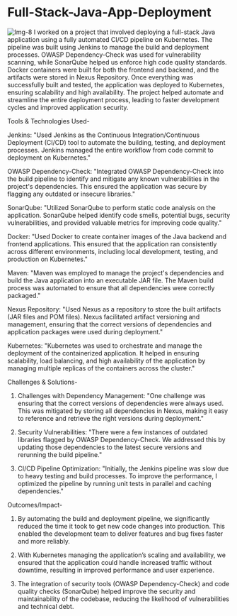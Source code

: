 # Full-Stack-Java-App-Deployment
![Img-8](https://github.com/user-attachments/assets/29964a3b-faf9-4b56-8547-3a95b1a96ffd)
I worked on a project that involved deploying a full-stack Java application using a fully automated CI/CD pipeline on Kubernetes. The pipeline was built using Jenkins to manage the build and deployment processes. OWASP Dependency-Check was used for vulnerability scanning, while SonarQube helped us enforce high code quality standards. Docker containers were built for both the frontend and backend, and the artifacts were stored in Nexus Repository. Once everything was successfully built and tested, the application was deployed to Kubernetes, ensuring scalability and high availability. The project helped automate and streamline the entire deployment process, leading to faster development cycles and improved application security.

Tools & Technologies Used-

Jenkins: "Used Jenkins as the Continuous Integration/Continuous Deployment (CI/CD) tool to automate the building, testing, and deployment processes. Jenkins managed the entire workflow from code commit to deployment on Kubernetes."

OWASP Dependency-Check: "Integrated OWASP Dependency-Check into the build pipeline to identify and mitigate any known vulnerabilities in the project's dependencies. This ensured the application was secure by flagging any outdated or insecure libraries."

SonarQube: "Utilized SonarQube to perform static code analysis on the application. SonarQube helped identify code smells, potential bugs, security vulnerabilities, and provided valuable metrics for improving code quality."

Docker: "Used Docker to create container images of the Java backend and frontend applications. This ensured that the application ran consistently across different environments, including local development, testing, and production on Kubernetes."

Maven: "Maven was employed to manage the project's dependencies and build the Java application into an executable JAR file. The Maven build process was automated to ensure that all dependencies were correctly packaged."

Nexus Repository: "Used Nexus as a repository to store the built artifacts (JAR files and POM files). Nexus facilitated artifact versioning and management, ensuring that the correct versions of dependencies and application packages were used during deployment."

Kubernetes: "Kubernetes was used to orchestrate and manage the deployment of the containerized application. It helped in ensuring scalability, load balancing, and high availability of the application by managing multiple replicas of the containers across the cluster."

Challenges & Solutions-

1. Challenges with Dependency Management: "One challenge was ensuring that the correct versions of dependencies were always used. This was mitigated by storing all dependencies in Nexus, making it easy to reference and retrieve the right versions during deployment."

2. Security Vulnerabilities: "There were a few instances of outdated libraries flagged by OWASP Dependency-Check. We addressed this by updating those dependencies to the latest secure versions and rerunning the build pipeline."

3. CI/CD Pipeline Optimization: "Initially, the Jenkins pipeline was slow due to heavy testing and build processes. To improve the performance, I optimized the pipeline by running unit tests in parallel and caching dependencies."

Outcomes/Impact-
1. By automating the build and deployment pipeline, we significantly reduced the time it took to get new code changes into production. This enabled the development team to deliver features and bug fixes faster and more reliably.

2. With Kubernetes managing the application’s scaling and availability, we ensured that the application could handle increased traffic without downtime, resulting in improved performance and user experience.

3. The integration of security tools (OWASP Dependency-Check) and code quality checks (SonarQube) helped improve the security and maintainability of the codebase, reducing the likelihood of vulnerabilities and technical debt.



